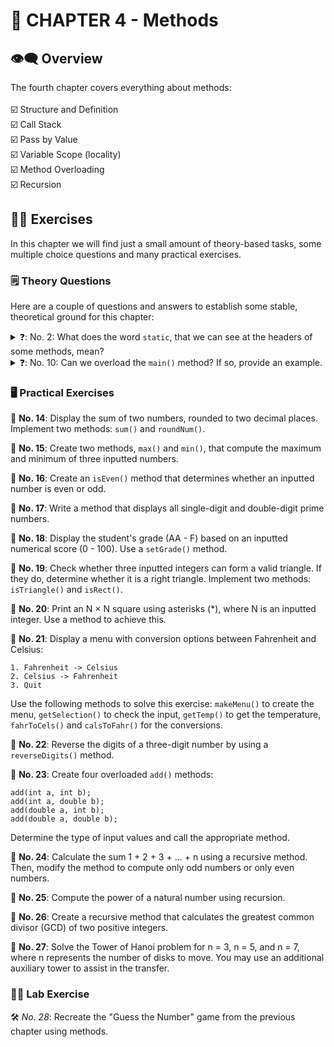 # 🔖 CHAPTER 4 - Methods #

## 👁️‍🗨️ Overview ##
The fourth chapter covers everything about methods:
<br />
<br />
☑️ Structure and Definition <br />
☑️ Call Stack <br />
☑️ Pass by Value <br />
☑️ Variable Scope (locality) <br />
☑️ Method Overloading <br />
☑️ Recursion <br />

## 🏋️‍♂️ Exercises ##
In this chapter we will find just a small amount of theory-based tasks, some multiple choice questions and many practical exercises.
<br />
### 🗒️ Theory Questions ###
Here are a couple of questions and answers to establish some stable, theoretical ground for this chapter:
<br />
<details>
  <summary>
    ❓: No. 2: What does the word <code>static</code>, that we can see at the headers of some methods, mean?  
  </summary>
  <br /> 
  📇: The word static means that the method belongs to a class, but not to its objects. A static method can exist even if there is no object that belongs to that class! Importantly, the main() method is called by the JVM even before any object of the program's class is created. Thus, the main() method should always be static.
  <br /> 
</details>
<details>
  <summary>
   ❓: No. 10: Can we overload the <code>main()</code> method? If so, provide an example. 
  </summary>
  <br /> 
  📇: It is possible to overload the main() method, like any other method. By changing the arguments and creating a method like:
  
```java
public static void main(int x, int y) { System.out.println(x + y); }
```
We call, for example, main(6, 3) from within the main(String[] args) without any issue.
<br /> 
</details>


### 🖥️ Practical Exercises ###
🔷 **No. 14**: Display the sum of two numbers, rounded to two decimal places. Implement two methods: `sum()` and `roundNum()`. <br />

🔷 **No. 15**: Create two methods, `max()` and `min()`, that compute the maximum and minimum of three inputted numbers. <br />

🔷 **No. 16**: Create an `isEven()` method that determines whether an inputted number is even or odd. <br />

🔷 **No. 17**: Write a method that displays all single-digit and double-digit prime numbers. <br />

🔷 **No. 18**: Display the student's grade (AA - F) based on an inputted numerical score (0 - 100). Use a `setGrade()` method. <br />

🔷 **No. 19**: Check whether three inputted integers can form a valid triangle. If they do, determine whether it is a right triangle. Implement two methods: `isTriangle()` and `isRect()`. <br />

🔷 **No. 20**: Print an N × N square using asterisks (*), where N is an inputted integer. Use a method to achieve this. <br />

🔷 **No. 21**: Display a menu with conversion options between Fahrenheit and Celsius:

```
1. Fahrenheit -> Celsius
2. Celsius -> Fahrenheit
3. Quit
```
Use the following methods to solve this exercise: `makeMenu()` to create the menu, `getSelection()` to check the input, `getTemp()` to get the temperature, `fahrToCels()` and `calsToFahr()` for the conversions. 
<br />

🔷 **No. 22**: Reverse the digits of a three-digit number by using a `reverseDigits()` method. <br />

🔷 **No. 23**: Create four overloaded `add()` methods:
```
add(int a, int b);
add(int a, double b);
add(double a, int b);
add(double a, double b);
```
Determine the type of input values and call the appropriate method.
 <br />

🔷 **No. 24**: Calculate the sum 1 + 2 + 3 + ... + n using a recursive method. Then, modify the method to compute only odd numbers or only even numbers. <br />

🔷 **No. 25**: Compute the power of a natural number using recursion. <br />

🔷 **No. 26**: Create a recursive method that calculates the greatest common divisor (GCD) of two positive integers. <br />

🔷 **No. 27**: Solve the Tower of Hanoi problem for n = 3, n = 5, and n = 7, where n represents the number of disks to move. You may use an additional auxiliary tower to assist in the transfer. <br />

### 👨‍🔬 Lab Exercise ###
🛠️ *No. 28*: Recreate the "Guess the Number" game from the previous chapter using methods.
